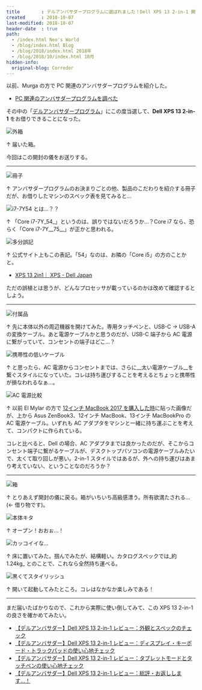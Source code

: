 ```yaml
---
title        : デルアンバサダープログラムに選ばれました！Dell XPS 13 2-in-1 開封の儀
created      : 2018-10-07
last-modified: 2018-10-07
header-date  : true
path:
  - /index.html Neo's World
  - /blog/index.html Blog
  - /blog/2018/index.html 2018年
  - /blog/2018/10/index.html 10月
hidden-info:
  original-blog: Corredor
---
```


以前、Murga の方で PC 関連のアンバサダープログラムを紹介した。

- [PC 関連のアンバサダープログラムを調べた](/blog/2018/01/04-01.html)

その中の「[デルアンバサダープログラム](https://dell-ambassador.com/)」にこの度当選して、__Dell XPS 13 2-in-1__ をお借りできることになった。

![外箱](07-01-06.jpg)

↑ 届いた箱。

今回はこの開封の儀をお送りする。

---

![冊子](07-01-05.jpg)

↑ アンバサダープログラムのお決まりごとの他、製品のこだわりを紹介する冊子だが、お借りしたマシンのスペック表を見てみると…

![i7-7Y54 とは…？？](07-01-04.jpg)

↑ 「Core i7-7Y_54_」というのは、誤りではないだろうか…？Core i7 なら、恐らく「Core i7-7Y__75__」が正かと思われる。

![多分誤記](07-01-01.png)

↑ 公式サイト上もこの表記。「54」なのは、お隣の「Core i5」の方のことかと。

- [XPS 13 2in1｜ XPS - Dell Japan](https://dell-ambassador.com/products/xps/13_9365_2in1/)

ただの誤植とは思うが、どんなプロセッサが載っているのかは改めて確認するとしよう。

---

![付属品](07-01-03.jpg)

↑ 先に本体以外の周辺機器を開けてみた。専用タッチペンと、USB-C → USB-A の変換ケーブル。あと電源ケーブルかと思うのだが、USB-C 端子から AC 電源に繋がっていて、コンセントの端子はどこ…？

![携帯性の低いケーブル](07-01-02.jpg)

↑ と思ったら、AC 電源からコンセントまでは、さらに__太い電源ケーブル__を繋ぐスタイルになっていた。コレは持ち運びすることを考えるとちょっと携帯性が損なわれるなぁ…。

![AC 電源比較](/blog/2018/09/05-01-04.jpg)

↑ 以前 El Mylar の方で [12インチ MacBook 2017 を購入した時](/blog/2018/09/05-01.html)に貼った画像だが、上から Asus ZenBook3、12インチ MacBook、13インチ MacBookPro の AC 電源ケーブル。いずれも AC アダプタをマシンと一緒に持ち運ぶことを考えて、コンパクトに作られている。

コレと比べると、Dell の場合、AC アダプタまでは良かったのだが、そこからコンセント端子に繋がるケーブルが、デスクトップパソコンの電源ケーブルみたいで、太くて取り回しが悪い。2-in-1 スタイルではあるが、外への持ち運びはあまり考えていない、ということなのだろうか？

---

![箱](07-01-10.jpg)

↑ とりあえず開封の儀に戻る。箱がいちいち高級感漂う。所有欲満たされる… (← 借り物です)。

![本体キタ](07-01-09.jpg)

↑ オープン！おおぉ…！

![カッコイイな…](07-01-08.jpg)

↑ 床に置いてみた。掴んでみたが、結構軽い。カタログスペックでは_約 1.24kg_ とのことで、これなら全然持ち運べる。

![黒くてスタイリッシュ](07-01-07.jpg)

↑ 開いて起動してみたところ。コレはなかなか楽しみである！

---

まだ届いたばかりなので、これから実際に使い倒してみて、この XPS 13 2-in-1 の良さを確かめてみたい。

- [【デルアンバサダー】Dell XPS 13 2-in-1 レビュー：外観とスペックのチェック](/blog/2018/10/11-01.html)
- [【デルアンバサダー】Dell XPS 13 2-in-1 レビュー：ディスプレイ・キーボード・トラックパッドの使い心地チェック](/blog/2018/10/16-03.html)
- [【デルアンバサダー】Dell XPS 13 2-in-1 レビュー：タブレットモードとタッチペンの使い心地チェック](/blog/2018/11/05-02.html)
- [【デルアンバサダー】Dell XPS 13 2-in-1 レビュー：総評・お返しします…！](/blog/2018/11/06-02.html)
